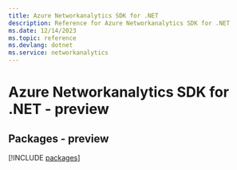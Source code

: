 ```yaml
---
title: Azure Networkanalytics SDK for .NET
description: Reference for Azure Networkanalytics SDK for .NET
ms.date: 12/14/2023
ms.topic: reference
ms.devlang: dotnet
ms.service: networkanalytics
---
```

# Azure Networkanalytics SDK for .NET - preview
## Packages - preview
[!INCLUDE [packages](networkanalytics-index.md)]